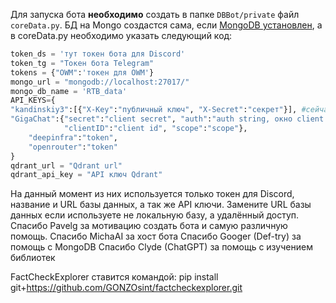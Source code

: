 Для запуска бота **необходимо** создать в папке `DBBot/private` файл `coreData.py`. БД на Mongo создастся сама, если [MongoDB установлен](https://www.mongodb.com/), а в coreData.py необходимо указать следующий код:
```python
token_ds = 'тут токен бота для Discord'
token_tg = "Токен бота Telegram"
tokens = {"OWM":'токен для OWM'}
mongo_url = "mongodb://localhost:27017/"
mongo_db_name = 'RTB_data'
API_KEYS={
"kandinskiy3":[{"X-Key":"публичный ключ", "X-Secret":"секрет"}], #сейчас в боте используется 4 таких пары, если вдруг вы решили стырить этого бота, то вам в лицо кинет ошибку, если вы не оставите тут 4 ключа
"GigaChat":{"secret":"client secret", "auth":"auth string, окно client secret, строка 2",
            "clientID":"client id", "scope":"scope"},
    "deepinfra":"token",
    "openrouter":"token"
}
qdrant_url = "Qdrant url"
qdrant_api_key = "API ключ Qdrant"
```
На данный момент из них используется только токен для Discord, название и URL базы данных, а так же API ключи. Замените URL базы данных если используете не локальную базу, а удалённый доступ.
Спасибо Pavelg за мотивацию создать бота и самую различную помощь.
Спасибо MichaAI за хост бота
Спасибо Googer (Def-try) за помощь с MongoDB
Спасибо Clyde (ChatGPT) за помощь с изучением библиотек

FactCheckExplorer ставится командой:
pip install git+https://github.com/GONZOsint/factcheckexplorer.git